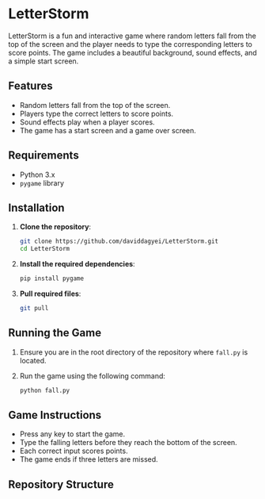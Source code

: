# LetterStorm

LetterStorm is a fun and interactive game where random letters fall from the top of the screen and the player needs to type the corresponding letters to score points. The game includes a beautiful background, sound effects, and a simple start screen.

## Features

- Random letters fall from the top of the screen.
- Players type the correct letters to score points.
- Sound effects play when a player scores.
- The game has a start screen and a game over screen.

## Requirements

- Python 3.x
- `pygame` library

## Installation

1. **Clone the repository**:

    ```bash
    git clone https://github.com/daviddagyei/LetterStorm.git
    cd LetterStorm
    ```

2. **Install the required dependencies**:

    ```bash
    pip install pygame
    ```
3. **Pull required files**:

    ```bash
    git pull
    ```

## Running the Game

1. Ensure you are in the root directory of the repository where `fall.py` is located.

2. Run the game using the following command:

    ```bash
    python fall.py
    ```

## Game Instructions

- Press any key to start the game.
- Type the falling letters before they reach the bottom of the screen.
- Each correct input scores points.
- The game ends if three letters are missed.


## Repository Structure

